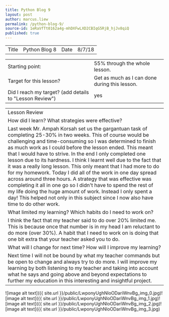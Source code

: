 ```yaml
---
title: Python Blog 9
layout: post
author: marcus.liew
permalink: /python-blog-9/
source-id: 1eRaVfTt0162a4g-mhDXFwLXD2CBIqG5RjB_hjJv8qiQ
published: true
---
```

<table>
  <tr>
    <td>Title</td>
    <td>Python Blog 8</td>
    <td>Date</td>
    <td>8/7/18</td>
  </tr>
</table>


<table>
  <tr>
    <td>Starting point:</td>
    <td>55% through the whole lesson.</td>
  </tr>
  <tr>
    <td>Target for this lesson?</td>
    <td>Get as much as I can done during this lesson.</td>
  </tr>
  <tr>
    <td>Did I reach my target? 
(add details to "Lesson Review")</td>
    <td>yes</td>
  </tr>
</table>


<table>
  <tr>
    <td>Lesson Review</td>
  </tr>
  <tr>
    <td>How did I learn? What strategies were effective? </td>
  </tr>
  <tr>
    <td>Last week Mr. Ampah Korsah set us the gargantuan task of completing 25-30% in two weeks. This of course would be challenging and time-consuming so I was determined to finish as much work as I could before the lesson ended. This meant that I would have to strive. In the end I only completed one lesson due to its hardness. I think I learnt well due to the fact that it was a really long lesson. This only meant that I had more to do for my homework. Today I did all of the work in one day spread across around three hours.  A strategy that was effective was completing it all in one go so I didn't have to spend the rest of my life doing the huge amount of work. Instead I only spent a day! This helped not only in this subject since I now also have time to do other work.
 </td>
  </tr>
  <tr>
    <td>What limited my learning? Which habits do I need to work on? </td>
  </tr>
  <tr>
    <td>I think the fact that my teacher said to do over 20% limited me. This is because once that number is in my head I am reluctant to do more (over 30%). A habit that I need to work on is doing that one bit extra that your teacher asked you to do.</td>
  </tr>
  <tr>
    <td>What will I change for next time? How will I improve my learning?</td>
  </tr>
  <tr>
    <td>Next time I will not be bound by what my teacher commands but be open to change and always try to do more. I will improve my learning by both listening to my teacher and taking into account what he says and going above and beyond expectations to further my education in this interesting and insightful project.</td>
  </tr>
</table>


![image alt text]({{ site.url }}/public/LwponyUghNloODariWnvBg_img_0.jpg)![image alt text]({{ site.url }}/public/LwponyUghNloODariWnvBg_img_1.jpg)![image alt text]({{ site.url }}/public/LwponyUghNloODariWnvBg_img_2.jpg)![image alt text]({{ site.url }}/public/LwponyUghNloODariWnvBg_img_3.jpg)

